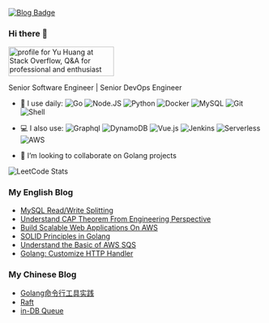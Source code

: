 <!--
[![Linkedin Badge](https://img.shields.io/badge/-yuhuang-blue?style=plastic&logo=Linkedin&logoColor=white&link=https://www.linkedin.com/in/yu-huang-toronto/)](https://www.linkedin.com/in/yu-huang-toronto/)
-->
[![Blog Badge](https://img.shields.io/badge/-y4h2_blog-blue?style=plastic&logo=blog&logoColor=white&link=https://www.yuque.com/y4h2/write)](https://www.yuque.com/y4h2/write)

### Hi there 👋
<a href="https://stackoverflow.com/users/4306662/y4h2"><img src="https://stackoverflow.com/users/flair/4306662.png" width="208" height="58" alt="profile for Yu Huang at Stack Overflow, Q&amp;A for professional and enthusiast programmers" title="profile for y4h2 at Stack Overflow, Q&amp;A for professional and enthusiast programmers"></a>

Senior Software Engineer | Senior DevOps Engineer


<!--
![](https://github-readme-stats.vercel.app/api?username=y4h2)
-->
<!--
**y4h2/y4h2** is a ✨ _special_ ✨ repository because its `README.md` (this file) appears on your GitHub profile.

Here are some ideas to get you started:

- 🔭 I’m currently working on ...
- 🌱 I’m currently learning ...
- 👯 I’m looking to collaborate on ...
- 🤔 I’m looking for help with ...
- 💬 Ask me about ...
- 📫 How to reach me: ...
- 😄 Pronouns: ...
- ⚡ Fun fact: ...
-->
- 🚀 I use daily:
  ![Go](https://img.shields.io/badge/-Go-blue?style=plastic&logo=Go)
  ![Node.JS](https://img.shields.io/badge/-Node.JS-black?style=plastic&logo=Node.js) 
  ![Python](https://img.shields.io/badge/-Python-8fcfd1?style=plastic&logo=Python) 
  ![Docker](https://img.shields.io/badge/-Docker-white?style=plastic&logo=Docker)
  ![MySQL](https://img.shields.io/badge/-MySQL-4479A1?style=plastic&logo=MySQL)
  ![Git](https://img.shields.io/badge/-Git-black?style=plastic&logo=git)
  ![Shell](https://img.shields.io/badge/-Shell-blasck?style=plastic&logo=Shell)
- 💻 I also use:
  ![Graphql](https://img.shields.io/badge/-Graphql-E10098?style=plastic&logo=Graphql) 
  ![DynamoDB](https://img.shields.io/badge/-DynamoDB-4053D6?style=plastic&logo=Amazon-DynamoDB) 
  ![Vue.js](https://img.shields.io/badge/-Vus.js-4FC08D?style=plastic&logo=Vue.js)
  ![Jenkins](https://img.shields.io/badge/-Jenkins-D24939?style=plastic&logo=Jenkins&logoColor=white)
  ![Serverless](https://img.shields.io/badge/-Serverless-FD5750?style=plastic&logo=Serverless&logoColor=white)
  ![AWS](https://img.shields.io/badge/-AWS-black?style=plastic&logo=Amazon-AWS)

- 👯 I’m looking to collaborate on Golang projects


![LeetCode Stats](https://leetcard.jacoblin.cool/y4h2?ext=contest)

<!-- ![Anurag's GitHub stats](https://github-readme-stats.vercel.app/api?username=y4h2)
 -->



### My English Blog

- [MySQL Read/Write Splitting](https://www.yuque.com/y4h2/write/necaa7)
- [Understand CAP Theorem From Engineering Perspective](https://www.yuque.com/y4h2/write/oi08nm)
- [Build Scalable Web Applications On AWS](https://www.yuque.com/y4h2/write/ybn028)
- [SOLID Principles in Golang](https://www.yuque.com/y4h2/write/cqk3rp)
- [Understand the Basic of AWS SQS](https://www.yuque.com/y4h2/write/mb39rk)
- [Golang: Customize HTTP Handler](https://www.yuque.com/y4h2/write/nxth4y)


### My Chinese Blog
- [Golang命令行工具实践](https://github.com/y4h2/personal-notes/wiki/Golang%E5%91%BD%E4%BB%A4%E8%A1%8C%E5%B7%A5%E5%85%B7%E5%AE%9E%E8%B7%B5)
- [Raft](https://github.com/y4h2/personal-notes/wiki/Raft)
- [in-DB Queue](https://github.com/y4h2/personal-notes/wiki/In-DB-Queue)

